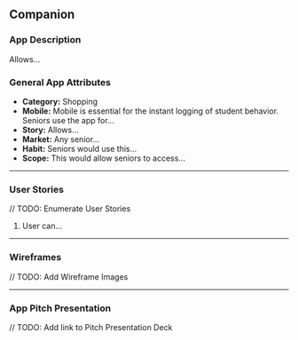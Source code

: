 ## Companion

### App Description
Allows...

### General App Attributes
- **Category:** Shopping
- **Mobile:** Mobile is essential for the instant logging of student behavior. Seniors use the app for...
- **Story:** Allows...
- **Market:** Any senior...
- **Habit:** Seniors would use this...
- **Scope:** This would allow seniors to access...

---

### User Stories
// TODO: Enumerate User Stories
1. User can...

---

### Wireframes
// TODO: Add Wireframe Images

---

### App Pitch Presentation
// TODO: Add link to Pitch Presentation Deck
